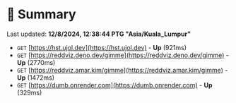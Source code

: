 # 📖 Summary
Last updated: **12/8/2024, 12:38:44 PTG "Asia/Kuala_Lumpur"**

- `GET` [https://hst.ujol.dev](https://hst.ujol.dev) - **Up** (921ms)
- `GET` [https://reddviz.deno.dev/gimme](https://reddviz.deno.dev/gimme) - **Up** (2770ms)
- `GET` [https://reddviz.amar.kim/gimme](https://reddviz.amar.kim/gimme) - **Up** (1472ms)
- `GET` [https://dumb.onrender.com](https://dumb.onrender.com) - **Up** (329ms)
